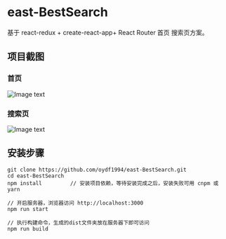 # east-BestSearch



基于 react-redux + create-react-app+ React Router 首页 搜索页方案。


## 项目截图

### 首页

![Image text](https://github.com/oydf1994/east-BestSearch/tree/master/screenshots/screencapture-localhost-3000-2023-02-01-10_13_22.png)

### 搜索页

![Image text](https://github.com/oydf1994/east-BestSearch/tree/master/screenshots/screencapture-localhost-3000-search-test-2023-02-01-10_13_36.png)




## 安装步骤

```
git clone https://github.com/oydf1994/east-BestSearch.git     
cd east-BestSearch    
npm install         // 安装项目依赖，等待安装完成之后，安装失败可用 cnpm 或 yarn

// 开启服务器，浏览器访问 http://localhost:3000
npm run start

// 执行构建命令，生成的dist文件夹放在服务器下即可访问
npm run build
```

